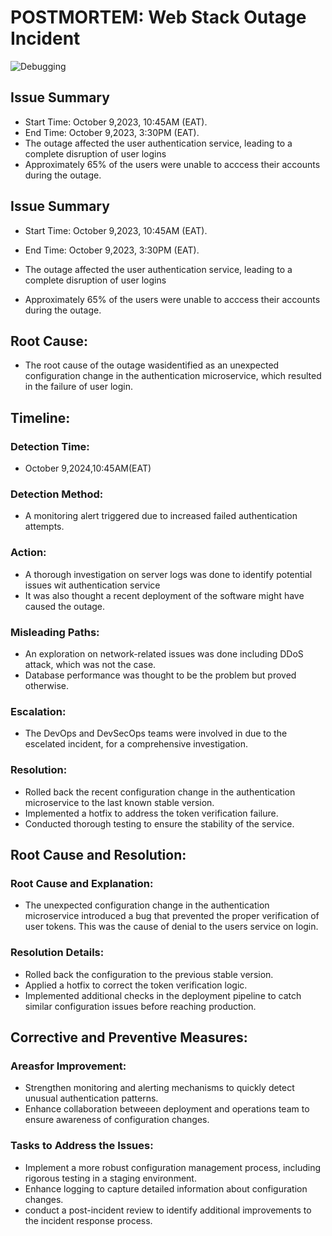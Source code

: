 # POSTMORTEM: Web Stack Outage Incident
![Debugging](https://github.com/Keith-koki77/alx-system_engineering-devops/assets/122968859/290959ad-71fc-41d9-80c6-dfe0eb677c80)

## Issue Summary
* Start Time: October 9,2023, 10:45AM (EAT).
* End Time: October 9,2023, 3:30PM (EAT).
* The outage affected the user authentication service, leading to a complete disruption of user logins
* Approximately 65% of the users were unable to acccess their accounts during the outage.


## Issue Summary
* Start Time: October 9,2023, 10:45AM (EAT).
* End Time: October 9,2023, 3:30PM (EAT).

* The outage affected the user authentication service, leading to a complete disruption of user logins
* Approximately 65% of the users were unable to acccess their accounts during the outage.

## Root Cause:
* The root cause of the outage wasidentified as an unexpected configuration change in the authentication microservice, which resulted in the failure of user login.

## Timeline:
### Detection Time:
* October 9,2024,10:45AM(EAT)
### Detection Method:
* A monitoring alert triggered due to increased failed authentication attempts.
### Action:
* A thorough investigation on server logs was done to identify potential issues wit authentication service
* It was also thought a recent deployment of the software might have caused the outage.
### Misleading Paths:
* An exploration on network-related issues was done including DDoS attack, which was not the case.
* Database performance was thought to be the problem but proved otherwise.
### Escalation:
* The DevOps and DevSecOps teams were involved in due to the escelated incident, for a comprehensive investigation.
### Resolution:
* Rolled back the recent configuration change in the authentication microservice to the last known stable version.
* Implemented a hotfix to address the token verification failure.
* Conducted thorough testing to ensure the stability of the service.

## Root Cause and Resolution:
### Root Cause and Explanation:
* The unexpected configuration change in the authentication microservice introduced a bug that prevented the proper verification of user tokens. This was the cause of denial to the users service on login.
### Resolution Details:
* Rolled back the configuration to the previous stable version.
* Applied a hotfix to correct the token verification logic.
* Implemented additional checks in the deployment pipeline to catch similar configuration issues before reaching production.

## Corrective and Preventive Measures:
### Areasfor Improvement:
* Strengthen monitoring and alerting mechanisms to quickly detect unusual authentication patterns.
* Enhance collaboration betweeen deployment and operations team to ensure awareness of configuration changes.
### Tasks to Address the Issues:
* Implement a more robust configuration management process, including rigorous testing in a staging environment.
* Enhance logging to capture detailed information about configuration changes.
* conduct a post-incident review to identify additional improvements to the incident response process.
